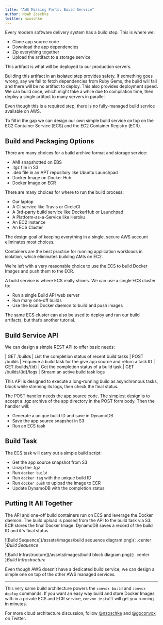 ```yaml
---
title: "AWS Missing Parts: Build Service"
author: Noah Zoschke
twitter: nzoschke
---
```


Every modern software delivery system has a build step. This is where we:

* Clone app source code
* Download the app dependencies
* Zip everything together
* Upload the artifact to a storage service

This artifact is what will be deployed to our production servers.

Building this artifact in an isolated step provides safety. If something goes wrong, say we fail to fetch dependencies from Ruby Gems, the build will fail and there will be no artifact to deploy. This also provides deployment speed. We can build once, which might take a while due to compilation time, then deploy a single artifact to many servers in parallel.

Even though this is a required step, there is no fully-managed build service available on AWS.

To fill in the gap we can design our own simple build service on top on the EC2 Container Service (ECS) and the EC2 Container Registry (ECR).

<!--more-->

## Build and Packaging Options

There are many choices for a build archive format and storage service:

* AMI snapshotted on EBS
* .tgz file in S3
* .deb file in an APT repository like Ubuntu Launchpad
* Docker Image on Docker Hub
* Docker Image on ECR

There are many choices for where to run the build process:

* Our laptop
* A CI service like Travis or CircleCI
* A 3rd-party build service like DockerHub or Launchpad
* A Platform-as-a-Service like Heroku
* An EC2 Instance
* An ECS Cluster

The design goal of keeping everything in a single, secure AWS account eliminates most choices. 

Containers are the best practice for running application workloads in isolation, which eliminates building AMIs on EC2.

We’re left with a very reasonable choice to use the ECS to build Docker Images and push them to the ECR.
 
A build service is where ECS really shines. We can use a single ECS cluster to:

* Run a single Build API web server
* Run many one-off builds
* Use the local Docker daemon to build and push images

The same ECS cluster can also be used to deploy and run our build artifacts, but that’s another tutorial.

## Build Service API

We can design a simple REST API to offer basic needs:

| GET  /builds           | List the completion status of recent build tasks
| POST /builds           | Enqueue a build task for the give app source and return a task ID
| GET  /builds/{id}      | Get the completion status of a build task
| GET  /builds/{id}/logs | Stream an active build task logs

This API is designed to execute a long-running build as asynchronous tasks, block while streming its logs, then check the final status.

The POST handler needs the app source code. The simplest design is to accept a .tgz archive of the app directory in the POST form body. Then the handler will:

* Generate a unique build ID and save in DynamoDB
* Save the app source snapshot in S3
* Run an ECS task

## Build Task

The ECS task will carry out a simple build script:

* Get the app source snapshot from S3
* Unzip the .tgz
* Run `docker build`
* Run `docker tag` with the unique build ID
* Run `docker push` to upload the image to ECR
* Update DynamoDB with the completion status

## Putting It All Together

The API and one-off build containers run on ECS and leverage the Docker daemon. The build upload is passed from the API to the build task via S3. ECR stores the final Docker Image. DynamoDB saves a record of the build ID and it's final status.

![Build Sequence](/assets/images/build sequence diagram.png){: .center }*Build Sequence*

![Build Infrastructure](/assets/images/build block diagram.png){: .center }*Build Infrastructure*

Even though AWS doesn’t have a dedicated build service, we can design a simple one on top of the other AWS managed services.

---

This very same build architecture powers the `convox build` and `convox deploy` commands. If you want an easy way build and store Docker Images with in a private ECS and ECR service, `convox install` will get you running in minutes.

For more cloud architecture discussion, follow [@nzoschke](https://twitter.com/nzoschke) and [@goconvox](https://twitter.com/goconvox) on Twitter.
